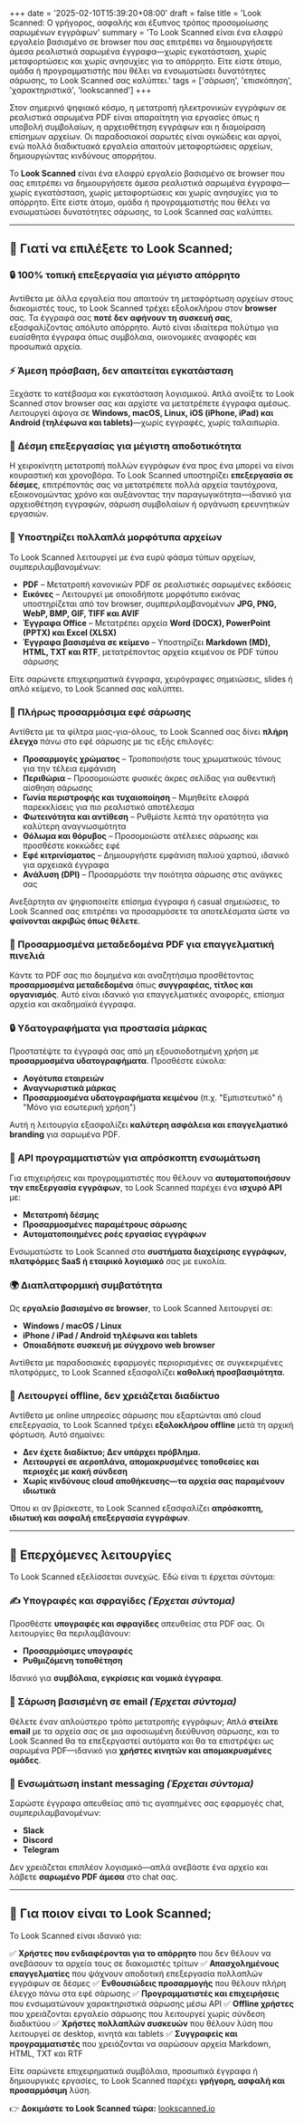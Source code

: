 +++
date = '2025-02-10T15:39:20+08:00'
draft = false
title = 'Look Scanned: Ο γρήγορος, ασφαλής και έξυπνος τρόπος προσομοίωσης σαρωμένων εγγράφων'
summary = 'Το Look Scanned είναι ένα ελαφρύ εργαλείο βασισμένο σε browser που σας επιτρέπει να δημιουργήσετε άμεσα ρεαλιστικά σαρωμένα έγγραφα—χωρίς εγκατάσταση, χωρίς μεταφορτώσεις και χωρίς ανησυχίες για το απόρρητο. Είτε είστε άτομο, ομάδα ή προγραμματιστής που θέλει να ενσωματώσει δυνατότητες σάρωσης, το Look Scanned σας καλύπτει.'
tags = ['σάρωση', 'επισκόπηση', 'χαρακτηριστικά', 'lookscanned']
+++

Στον σημερινό ψηφιακό κόσμο, η μετατροπή ηλεκτρονικών εγγράφων σε ρεαλιστικά σαρωμένα PDF είναι απαραίτητη για εργασίες όπως η υποβολή συμβολαίων, η αρχειοθέτηση εγγράφων και η διαμοίραση επίσημων αρχείων. Οι παραδοσιακοί σαρωτές είναι ογκώδεις και αργοί, ενώ πολλά διαδικτυακά εργαλεία απαιτούν μεταφορτώσεις αρχείων, δημιουργώντας κινδύνους απορρήτου.

Το **Look Scanned** είναι ένα ελαφρύ εργαλείο βασισμένο σε browser που σας επιτρέπει να δημιουργήσετε άμεσα ρεαλιστικά σαρωμένα έγγραφα—χωρίς εγκατάσταση, χωρίς μεταφορτώσεις και χωρίς ανησυχίες για το απόρρητο. Είτε είστε άτομο, ομάδα ή προγραμματιστής που θέλει να ενσωματώσει δυνατότητες σάρωσης, το Look Scanned σας καλύπτει.

---

## 🚀 Γιατί να επιλέξετε το Look Scanned;

### 🔒 100% τοπική επεξεργασία για μέγιστο απόρρητο
Αντίθετα με άλλα εργαλεία που απαιτούν τη μεταφόρτωση αρχείων στους διακομιστές τους, το Look Scanned τρέχει εξολοκλήρου στον **browser** σας. Τα έγγραφά σας **ποτέ δεν αφήνουν τη συσκευή σας**, εξασφαλίζοντας απόλυτο απόρρητο. Αυτό είναι ιδιαίτερα πολύτιμο για ευαίσθητα έγγραφα όπως συμβόλαια, οικονομικές αναφορές και προσωπικά αρχεία.

### ⚡ Άμεση πρόσβαση, δεν απαιτείται εγκατάσταση
Ξεχάστε το κατέβασμα και εγκατάσταση λογισμικού. Απλά ανοίξτε το Look Scanned στον browser σας και αρχίστε να μετατρέπετε έγγραφα αμέσως. Λειτουργεί άψογα σε **Windows, macOS, Linux, iOS (iPhone, iPad) και Android (τηλέφωνα και tablets)**—χωρίς εγγραφές, χωρίς ταλαιπωρία.

### 📂 Δέσμη επεξεργασίας για μέγιστη αποδοτικότητα
Η χειροκίνητη μετατροπή πολλών εγγράφων ένα προς ένα μπορεί να είναι κουραστική και χρονοβόρα. Το Look Scanned υποστηρίζει **επεξεργασία σε δέσμες**, επιτρέποντάς σας να μετατρέπετε πολλά αρχεία ταυτόχρονα, εξοικονομώντας χρόνο και αυξάνοντας την παραγωγικότητα—ιδανικό για αρχειοθέτηση εγγραφών, σάρωση συμβολαίων ή οργάνωση ερευνητικών εργασιών.

### 📄 Υποστηρίζει πολλαπλά μορφότυπα αρχείων
Το Look Scanned λειτουργεί με ένα ευρύ φάσμα τύπων αρχείων, συμπεριλαμβανομένων:
- **PDF** – Μετατροπή κανονικών PDF σε ρεαλιστικές σαρωμένες εκδόσεις
- **Εικόνες** – Λειτουργεί με οποιοδήποτε μορφότυπο εικόνας υποστηρίζεται από τον browser, συμπεριλαμβανομένων **JPG, PNG, WebP, BMP, GIF, TIFF και AVIF**
- **Έγγραφα Office** – Μετατρέπει αρχεία **Word (DOCX), PowerPoint (PPTX) και Excel (XLSX)**
- **Έγγραφα βασισμένα σε κείμενο** – Υποστηρίζει **Markdown (MD), HTML, TXT και RTF**, μετατρέποντας αρχεία κειμένου σε PDF τύπου σάρωσης

Είτε σαρώνετε επιχειρηματικά έγγραφα, χειρόγραφες σημειώσεις, slides ή απλό κείμενο, το Look Scanned σας καλύπτει.

### 🎨 Πλήρως προσαρμόσιμα εφέ σάρωσης
Αντίθετα με τα φίλτρα μιας-για-όλους, το Look Scanned σας δίνει **πλήρη έλεγχο** πάνω στο εφέ σάρωσης με τις εξής επιλογές:
- **Προσαρμογές χρώματος** – Τροποποιήστε τους χρωματικούς τόνους για την τέλεια εμφάνιση
- **Περιθώρια** – Προσομοιώστε φυσικές άκρες σελίδας για αυθεντική αίσθηση σάρωσης
- **Γωνία περιστροφής και τυχαιοποίηση** – Μιμηθείτε ελαφρά παρεκκλίσεις για πιο ρεαλιστικό αποτέλεσμα
- **Φωτεινότητα και αντίθεση** – Ρυθμίστε λεπτά την ορατότητα για καλύτερη αναγνωσιμότητα
- **Θόλωμα και θόρυβος** – Προσομοιώστε ατέλειες σάρωσης και προσθέστε κοκκώδες εφέ
- **Εφέ κιτρινίσματος** – Δημιουργήστε εμφάνιση παλιού χαρτιού, ιδανικό για αρχειακά έγγραφα
- **Ανάλυση (DPI)** – Προσαρμόστε την ποιότητα σάρωσης στις ανάγκες σας

Ανεξάρτητα αν ψηφιοποιείτε επίσημα έγγραφα ή casual σημειώσεις, το Look Scanned σας επιτρέπει να προσαρμόσετε τα αποτελέσματα ώστε να **φαίνονται ακριβώς όπως θέλετε**.

### 📝 Προσαρμοσμένα μεταδεδομένα PDF για επαγγελματική πινελιά
Κάντε τα PDF σας πιο δομημένα και αναζητήσιμα προσθέτοντας **προσαρμοσμένα μεταδεδομένα** όπως **συγγραφέας, τίτλος και οργανισμός**. Αυτό είναι ιδανικό για επαγγελματικές αναφορές, επίσημα αρχεία και ακαδημαϊκά έγγραφα.

### 🔒 Υδατογραφήματα για προστασία μάρκας
Προστατέψτε τα έγγραφά σας από μη εξουσιοδοτημένη χρήση με **προσαρμοσμένα υδατογραφήματα**. Προσθέστε εύκολα:
- **Λογότυπα εταιρειών**
- **Αναγνωριστικά μάρκας**
- **Προσαρμοσμένα υδατογραφήματα κειμένου** (π.χ. "Εμπιστευτικό" ή "Μόνο για εσωτερική χρήση")

Αυτή η λειτουργία εξασφαλίζει **καλύτερη ασφάλεια και επαγγελματικό branding** για σαρωμένα PDF.

### 🔗 API προγραμματιστών για απρόσκοπτη ενσωμάτωση
Για επιχειρήσεις και προγραμματιστές που θέλουν να **αυτοματοποιήσουν την επεξεργασία εγγράφων**, το Look Scanned παρέχει ένα **ισχυρό API** με:
- **Μετατροπή δέσμης**
- **Προσαρμοσμένες παραμέτρους σάρωσης**
- **Αυτοματοποιημένες ροές εργασίας εγγράφων**

Ενσωματώστε το Look Scanned στα **συστήματα διαχείρισης εγγράφων, πλατφόρμες SaaS ή εταιρικό λογισμικό** σας με ευκολία.

### 🌍 Διαπλατφορμική συμβατότητα
Ως **εργαλείο βασισμένο σε browser**, το Look Scanned λειτουργεί σε:
- **Windows / macOS / Linux**
- **iPhone / iPad / Android τηλέφωνα και tablets**
- **Οποιαδήποτε συσκευή με σύγχρονο web browser**

Αντίθετα με παραδοσιακές εφαρμογές περιορισμένες σε συγκεκριμένες πλατφόρμες, το Look Scanned εξασφαλίζει **καθολική προσβασιμότητα**.

### 🚀 Λειτουργεί offline, δεν χρειάζεται διαδίκτυο
Αντίθετα με online υπηρεσίες σάρωσης που εξαρτώνται από cloud επεξεργασία, το Look Scanned τρέχει **εξολοκλήρου offline** μετά τη αρχική φόρτωση. Αυτό σημαίνει:
- **Δεν έχετε διαδίκτυο; Δεν υπάρχει πρόβλημα.**
- **Λειτουργεί σε αεροπλάνα, απομακρυσμένες τοποθεσίες και περιοχές με κακή σύνδεση**
- **Χωρίς κινδύνους cloud αποθήκευσης—τα αρχεία σας παραμένουν ιδιωτικά**

Όπου κι αν βρίσκεστε, το Look Scanned εξασφαλίζει **απρόσκοπτη, ιδιωτική και ασφαλή επεξεργασία εγγράφων**.

---

## 📢 Επερχόμενες λειτουργίες

Το Look Scanned εξελίσσεται συνεχώς. Εδώ είναι τι έρχεται σύντομα:

### ✍ Υπογραφές και σφραγίδες *(Έρχεται σύντομα)*
Προσθέστε **υπογραφές και σφραγίδες** απευθείας στα PDF σας. Οι λειτουργίες θα περιλαμβάνουν:
- **Προσαρμόσιμες υπογραφές**
- **Ρυθμιζόμενη τοποθέτηση**

Ιδανικό για **συμβόλαια, εγκρίσεις και νομικά έγγραφα**.

### 📧 Σάρωση βασισμένη σε email *(Έρχεται σύντομα)*
Θέλετε έναν απλούστερο τρόπο μετατροπής εγγράφων; Απλά **στείλτε email** με τα αρχεία σας σε μια αφοσιωμένη διεύθυνση σάρωσης, και το Look Scanned θα τα επεξεργαστεί αυτόματα και θα τα επιστρέψει ως σαρωμένα PDF—ιδανικό για **χρήστες κινητών και απομακρυσμένες ομάδες**.

### 💬 Ενσωμάτωση instant messaging *(Έρχεται σύντομα)*
Σαρώστε έγγραφα απευθείας από τις αγαπημένες σας εφαρμογές chat, συμπεριλαμβανομένων:
- **Slack**
- **Discord**
- **Telegram**

Δεν χρειάζεται επιπλέον λογισμικό—απλά ανεβάστε ένα αρχείο και λάβετε **σαρωμένο PDF άμεσα** στο chat σας.

---

## 🎯 Για ποιον είναι το Look Scanned;
Το Look Scanned είναι ιδανικό για:

✅ **Χρήστες που ενδιαφέρονται για το απόρρητο** που δεν θέλουν να ανεβάσουν τα αρχεία τους σε διακομιστές τρίτων
✅ **Απασχολημένους επαγγελματίες** που ψάχνουν αποδοτική επεξεργασία πολλαπλών εγγράφων σε δέσμες
✅ **Ενθουσιώδεις προσαρμογής** που θέλουν πλήρη έλεγχο πάνω στα εφέ σάρωσης
✅ **Προγραμματιστές και επιχειρήσεις** που ενσωματώνουν χαρακτηριστικά σάρωσης μέσω API
✅ **Offline χρήστες** που χρειάζονται εργαλείο σάρωσης που λειτουργεί χωρίς σύνδεση διαδικτύου
✅ **Χρήστες πολλαπλών συσκευών** που θέλουν λύση που λειτουργεί σε desktop, κινητά και tablets
✅ **Συγγραφείς και προγραμματιστές** που χρειάζονται να σαρώσουν αρχεία Markdown, HTML, TXT και RTF

Είτε σαρώνετε επιχειρηματικά συμβόλαια, προσωπικά έγγραφα ή δημιουργικές εργασίες, το Look Scanned παρέχει **γρήγορη, ασφαλή και προσαρμόσιμη** λύση.

👉 **Δοκιμάστε το Look Scanned τώρα:** [lookscanned.io](https://lookscanned.io)
